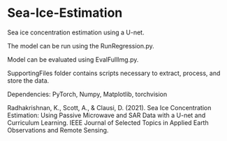 # Sea-Ice-Estimation

Sea ice concentration estimation using a U-net. 


The model can be run using the RunRegression.py. 

Model can be evaluated using EvalFullImg.py.

SupportingFiles folder contains scripts necessary to extract, process, and store the data. 

Dependencies:
PyTorch, Numpy, Matplotlib, torchvision


Radhakrishnan, K., Scott, A., & Clausi, D. (2021). Sea Ice Concentration Estimation: Using Passive Microwave and SAR Data with a U-net and Curriculum Learning. IEEE Journal of Selected Topics in Applied Earth Observations and Remote Sensing.
